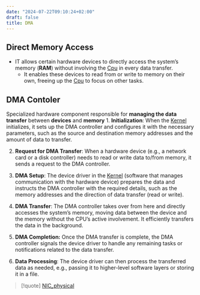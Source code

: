 ```yaml
---
date: "2024-07-22T09:10:24+02:00"
draft: false
title: DMA
---
```


## Direct Memory Access

-   IT allows certain hardware devices to directly access the system’s
    memory (**RAM**) without involving the
    [Cpu](/Linux/Kernel/Cpu) in every data transfer.
    -   It enables these devices to read from or write to memory on
        their own, freeing up the [Cpu](/Linux/Kernel/Cpu)
        to focus on other tasks.

## DMA Contoler

Specialized hardware component responsible for **managing the data
transfer** between **devices** and **memory** 1. **Initialization**:
When the [Kernel](/Linux/Kernel/Kernel) initializes, it sets
up the DMA controller and configures it with the necessary parameters,
such as the source and destination memory addresses and the amount of
data to transfer.

2.  **Request for DMA Transfer**: When a hardware device (e.g., a
    network card or a disk controller) needs to read or write data
    to/from memory, it sends a request to the DMA controller.

3.  **DMA Setup**: The device driver in the
    [Kernel](/Linux/Kernel/Kernel) (software that manages
    communication with the hardware device) prepares the data and
    instructs the DMA controller with the required details, such as the
    memory addresses and the direction of data transfer (read or write).

4.  **DMA Transfer**: The DMA controller takes over from here and
    directly accesses the system’s memory, moving data between the
    device and the memory without the CPU’s active involvement. It
    efficiently transfers the data in the background.

5.  **DMA Completion:** Once the DMA transfer is complete, the DMA
    controller signals the device driver to handle any remaining tasks
    or notifications related to the data transfer.

6.  **Data Processing**: The device driver can then process the
    transferred data as needed, e.g., passing it to higher-level
    software layers or storing it in a file.

> \[!quote\] [NIC_physical](/NIC_physical)
